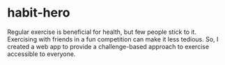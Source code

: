 # habit-hero
Regular exercise is beneficial for health, but few people stick to it. Exercising with friends in a fun competition can make it less tedious. So, I created a web app to provide a challenge-based approach to exercise accessible to everyone.
